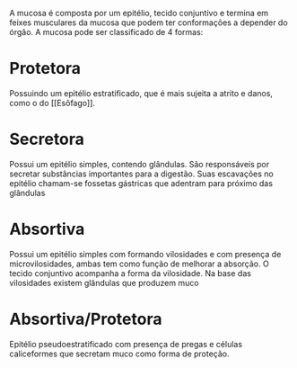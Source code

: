 A mucosa é composta por um epitélio, tecido conjuntivo e termina em feixes musculares da mucosa que podem ter conformações a depender do órgão.
A mucosa pode ser classificado de 4 formas:

# Protetora
Possuindo um epitélio estratificado, que é mais sujeita a atrito e danos, como o do [[Esôfago]].

# Secretora
Possui um epitélio simples, contendo glândulas. São responsáveis por secretar substâncias importantes para a digestão.
Suas escavações no epitélio chamam-se fossetas gástricas que adentram para próximo das glândulas

# Absortiva
Possui um epitélio simples com formando vilosidades e com presença de microvilosidades, ambas tem como função de melhorar a absorção. O tecido conjuntivo acompanha a forma da vilosidade.
Na base das vilosidades existem  glândulas que produzem muco

# Absortiva/Protetora
Epitélio pseudoestratificado com presença de pregas e células caliceformes que secretam muco como forma de proteção.